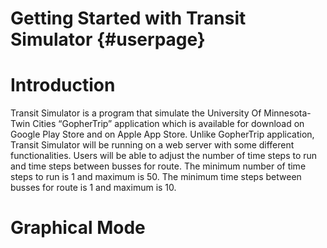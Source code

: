 Getting Started with Transit Simulator {#userpage}
===========
# Introduction
Transit Simulator is a program that simulate the University Of Minnesota-Twin
Cities “GopherTrip” application which is available for download on Google
Play Store and on Apple App Store. Unlike GopherTrip application,
Transit Simulator will be running on a web server with some different
functionalities. Users will be able to adjust the number of time steps to
run and time steps between busses for route. The minimum number of time steps
to run is 1 and maximum is 50. The minimum time steps between busses for route
is 1 and maximum is 10.

# Graphical Mode
